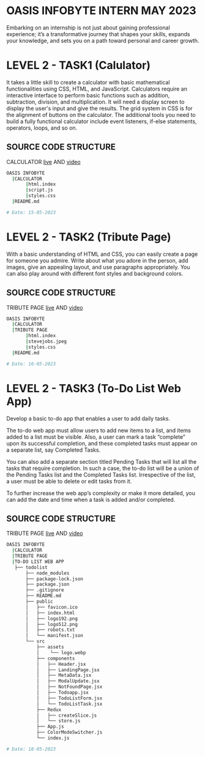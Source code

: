 # OASIS INFOBYTE INTERN MAY 2023

Embarking on an internship is not just about gaining professional experience; it’s a transformative journey that shapes your skills, expands your knowledge, and sets you on a path toward personal and career growth.

# LEVEL 2 - TASK1 (Calulator)

It takes a little skill to create a calculator with basic
mathematical functionalities using CSS, HTML, and
JavaScript. Calculators require an interactive interface to
perform basic functions such as addition, subtraction,
division, and multiplication. It will need a display screen to
display the user's input and give the results. The grid system
in CSS is for the alignment of buttons on the calculator.
The additional tools you need to build a fully functional
calculator include event listeners, if-else statements, operators, loops, and so on.

## SOURCE CODE STRUCTURE

CALCULATOR [live](https://oasis-infobyte-calculator-manoj-kumar.netlify.app/) AND [video](https://youtu.be/MFo9ME5SJo8)

```bash
OASIS INFOBYTE
  |CALCULATOR
       |html.index
       |script.js
       |styles.css
  |README.md

# Date: 15-05-2023
```

# LEVEL 2 - TASK2 (Tribute Page)

With a basic understanding of HTML and CSS, you can easily
create a page for someone you admire. Write about what
you adore in the person, add images, give an appealing
layout, and use paragraphs appropriately. You can also play
around with different font styles and background colors.

## SOURCE CODE STRUCTURE

TRIBUTE PAGE [live](https://oasis-infobyte-tribute-manoj-kumar.netlify.app/) AND [video](https://youtu.be/a8BBNCwp0W8)

```bash
OASIS INFOBYTE
  |CALCULATOR
  |TRIBUTE PAGE
       |html.index
       |stevejobs.jpeg
       |styles.css
  |README.md

# Date: 16-05-2023
```

# LEVEL 2 - TASK3 (To-Do List Web App)

Develop a basic to-do app that enables a user to add daily tasks.

The to-do web app must allow users to add new items to a list, and items
added to a list must be visible. Also, a user can mark a task “complete”
upon its successful completion, and these completed tasks must appear
on a separate list, say Completed Tasks.

You can also add a separate section titled Pending Tasks that will list all
the tasks that require completion. In such a case, the to-do list will be a
union of the Pending Tasks list and the Completed Tasks list. Irrespective
of the list, a user must be able to delete or edit tasks from it.

To further increase the web app’s complexity or make it more detailed,
you can add the date and time when a task is added and/or completed.

## SOURCE CODE STRUCTURE

TRIBUTE PAGE [live](https://to-do-list-web-app-manoj-kumar.vercel.app/) AND [video](https://youtu.be/4CJLxou9FRQ)

```bash
OASIS INFOBYTE
  |CALCULATOR
  |TRIBUTE PAGE
  |TO-DO LIST WEB APP
   ├── todolist
       ├── node_modules
       ├── package-lock.json
       ├── package.json
       ├── .gitignore
       ├── README.md
       ├── public
       │   ├── favicon.ico
       │   ├── index.html
       │   ├── logo192.png
       │   ├── logo512.png
       │   ├── robots.txt
       │   └── manifest.json
       └── src
           ├── assets
           │    └── logo.webp
           ├── components
           │   ├── Header.jsx
           │   ├── LandingPage.jsx
           │   ├── MetaData.jsx
           │   ├── ModalUpdate.jsx
           │   ├── NotFoundPage.jsx
           │   ├── Todoapp.jsx
           │   ├── TodoListForm.jsx
           │   └── TodoListTask.jsx
           ├── Redux
           │   ├── createSlice.js
           │   └── store.js
           ├── App.js
           ├── ColorModeSwitcher.js
           └── index.js

# Date: 18-05-2023
```
